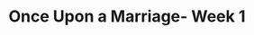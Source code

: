 ---
title: Once Upon a Marriage- Week 1
link: https://s3.amazonaws.com/podcast.lifestonechurch.net/2015-04-12.mp3
podcastLength: '00:43:52'
speaker: Pastor Ben Helton
description: Once Upon a Marriage
vimeoId: 124771713
---